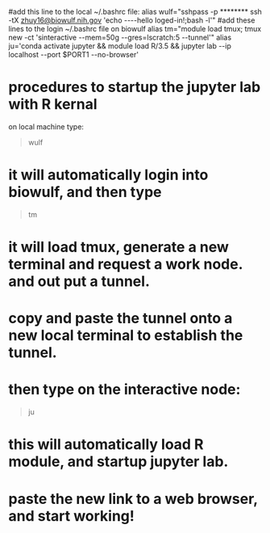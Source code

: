 #add this line to the local ~/.bashrc file:
alias wulf="sshpass -p ******** ssh -tX zhuy16@biowulf.nih.gov 'echo ----hello loged-in!;bash -l'"
#add these lines to the login ~/.bashrc file on biowulf
alias tm="module load tmux; tmux new -ct 'sinteractive --mem=50g --gres=lscratch:5 --tunnel'"
alias ju='conda activate jupyter && module load R/3.5 && jupyter lab --ip localhost --port $PORT1 --no-browser'

# procedures to startup the jupyter lab with R kernal
on local machine type:
> wulf
# it will automatically login into biowulf, and then type 
> tm
# it will load tmux, generate a new terminal and request a work node. and out put a tunnel. 
# copy and paste the tunnel onto a new local terminal to establish the tunnel. 
# then type on the interactive node: 
> ju

# this will automatically load R module, and startup jupyter lab. 
# paste the new link to a web browser, and start working!
